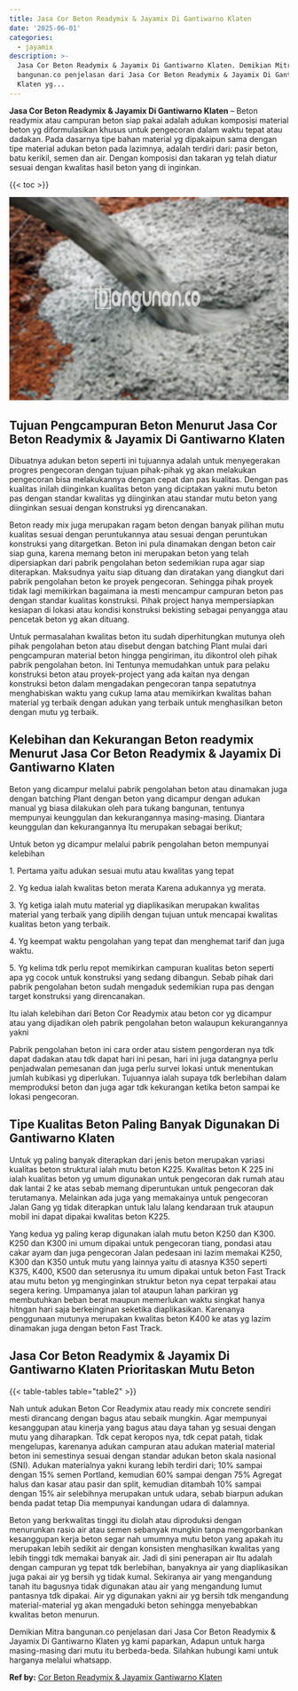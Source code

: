 ```yaml
---
title: Jasa Cor Beton Readymix & Jayamix Di Gantiwarno Klaten
date: '2025-06-01'
categories:
  - jayamix
description: >-
  Jasa Cor Beton Readymix & Jayamix Di Gantiwarno Klaten. Demikian Mitra
  bangunan.co penjelasan dari Jasa Cor Beton Readymix & Jayamix Di Gantiwarno
  Klaten yg...
---
```


**Jasa Cor Beton Readymix & Jayamix Di Gantiwarno Klaten** – Beton readymix atau campuran beton siap pakai adalah adukan komposisi material beton yg diformulasikan khusus untuk pengecoran dalam waktu tepat atau dadakan. Pada dasarnya tipe bahan material yg dipakaipun sama dengan tipe material adukan beton pada lazimnya, adalah terdiri dari: pasir beton, batu kerikil, semen dan air. Dengan komposisi dan takaran yg telah diatur sesuai dengan kwalitas hasil beton yang di inginkan.

{{< toc >}}

![Jasa Cor Beton Readymix & Jayamix Di Gantiwarno Klaten](/images/jasa-cor-readymix-34.png)

## Tujuan Pengcampuran Beton Menurut Jasa Cor Beton Readymix & Jayamix Di Gantiwarno Klaten

Dibuatnya adukan beton seperti ini tujuannya adalah untuk menyegerakan progres pengecoran dengan tujuan pihak-pihak yg akan melakukan pengecoran bisa melakukannya dengan cepat dan pas kualitas. Dengan pas kualitas inilah diinginkan kualitas beton yang diciptakan yakni mutu beton pas dengan standar kwalitas yg diinginkan atau standar mutu beton yang diinginkan sesuai dengan konstruksi yg direncanakan.

Beton ready mix juga merupakan ragam beton dengan banyak pilihan mutu kualitas sesuai dengan peruntukannya atau sesuai dengan peruntukan konstruksi yang ditargetkan. Beton ini pula dinamakan dengan beton cair siap guna, karena memang beton ini merupakan beton yang telah dipersiapkan dari pabrik pengolahan beton sedemikian rupa agar siap diterapkan. Maksudnya yaitu siap dituang dan diratakan yang diangkut dari pabrik pengolahan beton ke proyek pengecoran. Sehingga pihak proyek tidak lagi memikirkan bagaimana ia mesti mencampur campuran beton pas dengan standar kualitas konstruksi. Pihak project hanya mempersiapkan kesiapan di lokasi atau kondisi konstruksi bekisting sebagai penyangga atau pencetak beton yg akan dituang.

Untuk permasalahan kwalitas beton itu sudah diperhitungkan mutunya oleh pihak pengolahan beton atau disebut dengan batching Plant mulai dari pengcampuran material beton hingga pengiriman, itu dikontrol oleh pihak pabrik pengolahan beton. Ini Tentunya memudahkan untuk para pelaku konstruksi beton atau proyek-project yang ada kaitan nya dengan konstruksi beton dalam mengadakan pengecoran tanpa sepatutnya menghabiskan waktu yang cukup lama atau memikirkan kwalitas bahan material yg terbaik dengan adukan yang terbaik untuk menghasilkan beton dengan mutu yg terbaik.

## Kelebihan dan Kekurangan Beton readymix Menurut Jasa Cor Beton Readymix & Jayamix Di Gantiwarno Klaten

Beton yang dicampur melalui pabrik pengolahan beton atau dinamakan juga dengan batching Plant dengan beton yang dicampur dengan adukan manual yg biasa dilakukan oleh para tukang bangunan, tentunya mempunyai keunggulan dan kekurangannya masing-masing. Diantara keunggulan dan kekurangannya Itu merupakan sebagai berikut;

Untuk beton yg dicampur melalui pabrik pengolahan beton mempunyai kelebihan

1\. Pertama yaitu adukan sesuai mutu atau kwalitas yang tepat

2\. Yg kedua ialah kwalitas beton merata Karena adukannya yg merata.

3\. Yg ketiga ialah mutu material yg diaplikasikan merupakan kwalitas material yang terbaik yang dipilih dengan tujuan untuk mencapai kwalitas kualitas beton yang terbaik.

4\. Yg keempat waktu pengolahan yang tepat dan menghemat tarif dan juga waktu.

5\. Yg kelima tdk perlu repot memikirkan campuran kualitas beton seperti apa yg cocok untuk konstruksi yang sedang dibangun. Sebab pihak dari pabrik pengolahan beton sudah mengaduk sedemikian rupa pas dengan target konstruksi yang direncanakan.

Itu ialah kelebihan dari Beton Cor Readymix atau beton cor yg dicampur atau yang dijadikan oleh pabrik pengolahan beton walaupun kekurangannya yakni

Pabrik pengolahan beton ini cara order atau sistem pengorderan nya tdk dapat dadakan atau tdk dapat hari ini pesan, hari ini juga datangnya perlu penjadwalan pemesanan dan juga perlu survei lokasi untuk menentukan jumlah kubikasi yg diperlukan. Tujuannya ialah supaya tdk berlebihan dalam memproduksi beton dan juga agar tdk kekurangan ketika beton sampai ke lokasi pengecoran.

## Tipe Kualitas Beton Paling Banyak Digunakan Di Gantiwarno Klaten

Untuk yg paling banyak diterapkan dari jenis beton merupakan variasi kualitas beton struktural ialah mutu beton K225. Kwalitas beton K 225 ini ialah kualitas beton yg umum digunakan untuk pengecoran dak rumah atau dak lantai 2 ke atas sebab memang diperuntukan untuk pengecoran dak terutamanya. Melainkan ada juga yang memakainya untuk pengecoran Jalan Gang yg tidak diterapkan untuk lalu lalang kendaraan truk ataupun mobil ini dapat dipakai kwalitas beton K225.

Yang kedua yg paling kerap digunakan ialah mutu beton K250 dan K300. K250 dan K300 ini umum dipakai untuk pengecoran tiang, pondasi atau cakar ayam dan juga pengecoran Jalan pedesaan ini lazim memakai K250, K300 dan K350 untuk mutu yang lainnya yaitu di atasnya K350 seperti K375, K400, K500 dan seterusnya itu umum dipakai untuk beton Fast Track atau mutu beton yg menginginkan struktur beton nya cepat terpakai atau segera kering. Umpamanya jalan tol ataupun lahan parkiran yg membutuhkan beban berat maupun memerlukan waktu singkat hanya hitngan hari saja berkeinginan seketika diaplikasikan. Karenanya penggunaan mutunya merupakan kwalitas beton K400 ke atas yg lazim dinamakan juga dengan beton Fast Track.

## Jasa Cor Beton Readymix & Jayamix Di Gantiwarno Klaten Prioritaskan Mutu Beton

{{< table-tables table="table2" >}}

Nah untuk adukan Beton Cor Readymix atau ready mix concrete sendiri mesti dirancang dengan bagus atau sebaik mungkin. Agar mempunyai kesanggupan atau kinerja yang bagus atau daya tahan yg sesuai dengan mutu yang diharapkan. Tdk cepat keropos nya, tdk cepat patah, tidak mengelupas, karenanya adukan campuran atau adukan material material beton ini semestinya sesuai dengan standar adukan beton skala nasional (SNI). Adukan materialnya yakni kurang lebih terdiri dari; 10% sampai dengan 15% semen Portland, kemudian 60% sampai dengan 75% Agregat halus dan kasar atau pasir dan split, kemudian ditambah 10% sampai dengan 15% air selebihnya merupakan untuk udara, sebab biarpun adukan benda padat tetap Dia mempunyai kandungan udara di dalamnya.

Beton yang berkwalitas tinggi itu diolah atau diproduksi dengan menurunkan rasio air atau semen sebanyak mungkin tanpa mengorbankan kesanggupan kerja beton segar nah umumnya mutu beton yang apakah itu merupakan lebih sedikit air dengan konsisten menghasilkan kwalitas yang lebih tinggi tdk memakai banyak air. Jadi di sini penerapan air Itu adalah dengan campuran yg tepat tdk berlebihan, banyaknya air yang diaplikasikan juga pakai air yg bersih yg tidak kumal. Sekiranya air yang mengandung tanah itu bagusnya tidak digunakan atau air yang mengandung lumut pantasnya tdk dipakai. Air yg digunakan yakni air yg bersih tdk mengandung material-material yg akan mengaduki beton sehingga menyebabkan kwalitas beton menurun.

Demikian Mitra bangunan.co penjelasan dari Jasa Cor Beton Readymix & Jayamix Di Gantiwarno Klaten yg kami paparkan, Adapun untuk harga masing-masing dari mutu itu berbeda-beda. Silahkan hubungi kami untuk harganya melalui whatsapp.

**Ref by:** [Cor Beton Readymix & Jayamix Gantiwarno Klaten](https://id.wikipedia.org/wiki/Cor)
